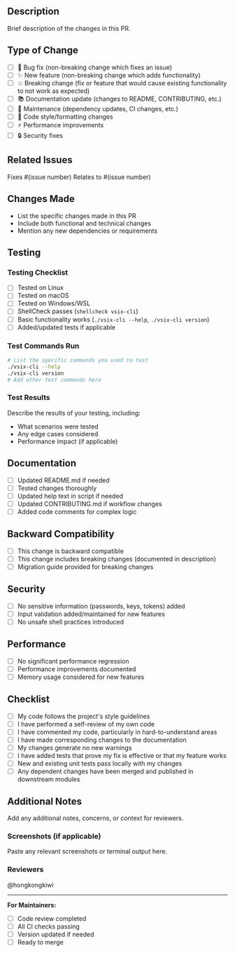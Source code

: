 ## Description

Brief description of the changes in this PR.

## Type of Change

- [ ] 🐛 Bug fix (non-breaking change which fixes an issue)
- [ ] ✨ New feature (non-breaking change which adds functionality)
- [ ] 💥 Breaking change (fix or feature that would cause existing functionality to not work as expected)
- [ ] 📚 Documentation update (changes to README, CONTRIBUTING, etc.)
- [ ] 🔧 Maintenance (dependency updates, CI changes, etc.)
- [ ] 🎨 Code style/formatting changes
- [ ] ⚡ Performance improvements
- [ ] 🔒 Security fixes

## Related Issues

Fixes #(issue number)
Relates to #(issue number)

## Changes Made

- List the specific changes made in this PR
- Include both functional and technical changes
- Mention any new dependencies or requirements

## Testing

### Testing Checklist

- [ ] Tested on Linux
- [ ] Tested on macOS  
- [ ] Tested on Windows/WSL
- [ ] ShellCheck passes (`shellcheck vsix-cli`)
- [ ] Basic functionality works (`./vsix-cli --help`, `./vsix-cli version`)
- [ ] Added/updated tests if applicable

### Test Commands Run

```bash
# List the specific commands you used to test
./vsix-cli --help
./vsix-cli version
# Add other test commands here
```

### Test Results

Describe the results of your testing, including:
- What scenarios were tested
- Any edge cases considered
- Performance impact (if applicable)

## Documentation

- [ ] Updated README.md if needed
- [ ] Tested changes thoroughly
- [ ] Updated help text in script if needed
- [ ] Updated CONTRIBUTING.md if workflow changes
- [ ] Added code comments for complex logic

## Backward Compatibility

- [ ] This change is backward compatible
- [ ] This change includes breaking changes (documented in description)
- [ ] Migration guide provided for breaking changes

## Security

- [ ] No sensitive information (passwords, keys, tokens) added
- [ ] Input validation added/maintained for new features
- [ ] No unsafe shell practices introduced

## Performance

- [ ] No significant performance regression
- [ ] Performance improvements documented
- [ ] Memory usage considered for new features

## Checklist

- [ ] My code follows the project's style guidelines
- [ ] I have performed a self-review of my own code
- [ ] I have commented my code, particularly in hard-to-understand areas
- [ ] I have made corresponding changes to the documentation
- [ ] My changes generate no new warnings
- [ ] I have added tests that prove my fix is effective or that my feature works
- [ ] New and existing unit tests pass locally with my changes
- [ ] Any dependent changes have been merged and published in downstream modules

## Additional Notes

Add any additional notes, concerns, or context for reviewers.

### Screenshots (if applicable)

Paste any relevant screenshots or terminal output here.

### Reviewers

@hongkongkiwi <!-- Add specific reviewers if needed -->

---

**For Maintainers:**

- [ ] Code review completed
- [ ] All CI checks passing
- [ ] Version updated if needed
- [ ] Ready to merge 